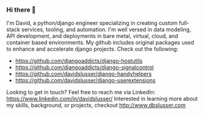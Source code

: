 ### Hi there 👋

I'm David, a python/django engineer specializing in creating custom full-stack services, tooling, and automation. I'm well versed in data modeling, API development, and deployments in bare metal, virtual, cloud, and container based environments. My github includes original packages used to enhance and accelerate django projects. Check out the following:
* https://github.com/djangoaddicts/django-hostutils
* https://github.com/djangoaddicts/django-signalcontrol
* https://github.com/davidslusser/django-handyhelpers
* https://github.com/davidslusser/django-userextensions 

Looking to get in touch? Feel free to reach me via LinkedIn: https://www.linkedin.com/in/davidslusser/ 
Interested in learning more about my skills, background, or projects, checkout http://www.dbslusser.com

<!--
**davidslusser/davidslusser** is a ✨ _special_ ✨ repository because its `README.md` (this file) appears on your GitHub profile.

Here are some ideas to get you started:

- 🔭 I’m currently working on ...
- 🌱 I’m currently learning ...
- 👯 I’m looking to collaborate on ...
- 🤔 I’m looking for help with ...
- 💬 Ask me about ...
- 📫 How to reach me: ...
- 😄 Pronouns: ...
- ⚡ Fun fact: ...
-->
